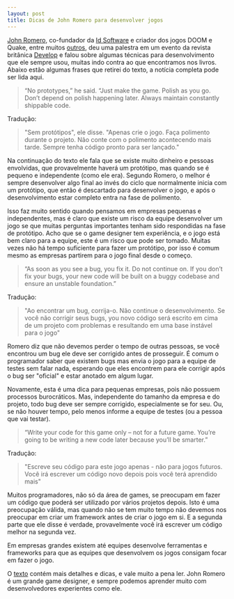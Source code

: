 ```yaml
---
layout: post
title: Dicas de John Romero para desenvolver jogos
---
```


[John Romero](https://twitter.com/romero), co-fundador da [Id Software](http://www.idsoftware.com/) e criador dos jogos DOOM e Quake, entre muitos [outros](https://en.wikipedia.org/wiki/John_Romero#Games), deu uma palestra em um evento da revista britânica [Develop](http://www.develop-online.net/news/john-romero-s-secrets-of-success-no-prototypes-great-tools-default-bagels/0219747) e falou sobre algumas técnicas para desenvolvimento que ele sempre usou, muitas indo contra ao que encontramos nos livros. Abaixo estão algumas frases que retirei do texto, a notícia completa pode ser lida aqui.

> “No prototypes,” he said. “Just make the game. Polish as you go. Don’t depend on polish happening later. Always maintain constantly shippable code.

Tradução:

> "Sem protótipos", ele disse. "Apenas crie o jogo. Faça polimento durante o projeto. Não conte com o polimento acontecendo mais tarde. Sempre tenha código pronto para ser lançado."

Na continuação do texto ele fala que se existe muito dinheiro e pessoas envolvidas, que provavelmente haverá um protótipo, mas quando se é pequeno e independente (como ele era). Segundo Romero, o melhor é sempre desenvolver algo final ao invés do ciclo que normalmente inicia com um protótipo, que então é descartado para desenvolver o jogo, e após o desenvolvimento estar completo entra na fase de polimento.

Isso faz muito sentido quando pensamos em empresas pequenas e independentes, mas é claro que existe um risco da equipe desenvolver um jogo se que muitas perguntas importantes tenham sido respondidas na fase de protótipo. Acho que se o game designer tem experiência, e o jogo está bem claro para a equipe, este é um risco que pode ser tomado. Muitas vezes não há tempo suficiente para fazer um protótipo, por isso é comum mesmo as empresas partirem para o jogo final desde o começo.

> “As soon as you see a bug, you fix it. Do not continue on. If you don’t fix your bugs, your new code will be built on a buggy codebase and ensure an unstable foundation.”

Tradução:

> "Ao encontrar um bug, corrija-o. Não continue o desenvolvimento. Se você não corrigir seus bugs, you novo código será escrito em cima de um projeto com problemas e resultando em uma base instável para o jogo"

Romero diz que não devemos perder o tempo de outras pessoas, se você encontrou um bug ele deve ser corrigido antes de prosseguir. É comum o programador saber que existem bugs mas envia o jogo para a equipe de testes sem falar nada, esperando que eles encontrem para ele corrigir após o bug ser "oficial" e estar anotado em algum lugar.

Novamente, esta é uma dica para pequenas empresas, pois não possuem processos burocráticos. Mas, independente do tamanho da empresa e do projeto, todo bug deve ser sempre corrigido, especialmente se for seu. Ou, se não houver tempo, pelo menos informe a equipe de testes (ou a pessoa que vai testar).

> “Write your code for this game only – not for a future game. You’re going to be writing a new code later because you’ll be smarter.”

Tradução:

> "Escreve seu código para este jogo apenas - não para jogos futuros. Você irá escrever um código novo depois pois você terá aprendido mais"

Muitos programadores, não só da área de games, se preocupam em fazer um código que poderá ser utilizado por vários projetos depois. Isto é uma preocupação válida, mas quando não se tem muito tempo não devemos nos preocupar em criar um framework antes de criar o jogo em si. E a segunda parte que ele disse é verdade, provavelmente você irá escrever um código melhor na segunda vez.

Em empresas grandes existem até equipes desenvolve ferramentas e frameworks para que as equipes que desenvolvem os jogos consigam focar em fazer o jogo.

O [texto](http://www.develop-online.net/news/john-romero-s-secrets-of-success-no-prototypes-great-tools-default-bagels/0219747) contém mais detalhes e dicas, e vale muito a pena ler. John Romero é um grande game designer, e sempre podemos aprender muito com desenvolvedores experientes como ele.
